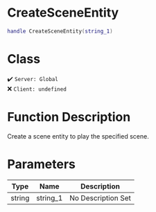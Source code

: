 # CreateSceneEntity
```lua
handle CreateSceneEntity(string_1)
```
# Class
✔️ `Server: Global`  
❌ `Client: undefined`  

# Function Description
Create a scene entity to play the specified scene.
# Parameters
Type|Name|Description
--|--|--
string|string_1|No Description Set
